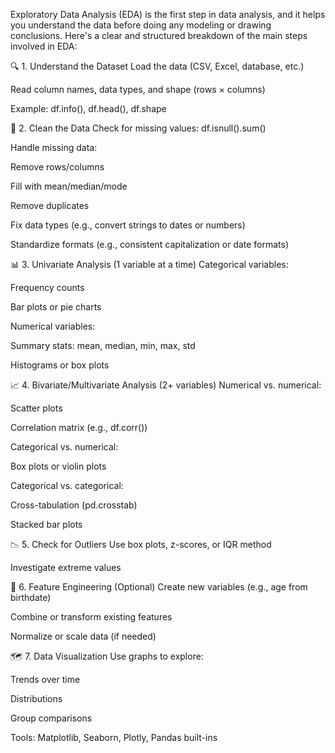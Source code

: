 Exploratory Data Analysis (EDA) is the first step in data analysis, and it helps you understand the data before doing any modeling or drawing conclusions. Here's a clear and structured breakdown of the main steps involved in EDA:

🔍 1. Understand the Dataset
Load the data (CSV, Excel, database, etc.)

Read column names, data types, and shape (rows × columns)

Example: df.info(), df.head(), df.shape

🧼 2. Clean the Data
Check for missing values: df.isnull().sum()

Handle missing data:

Remove rows/columns

Fill with mean/median/mode

Remove duplicates

Fix data types (e.g., convert strings to dates or numbers)

Standardize formats (e.g., consistent capitalization or date formats)

📊 3. Univariate Analysis (1 variable at a time)
Categorical variables:

Frequency counts

Bar plots or pie charts

Numerical variables:

Summary stats: mean, median, min, max, std

Histograms or box plots

📈 4. Bivariate/Multivariate Analysis (2+ variables)
Numerical vs. numerical:

Scatter plots

Correlation matrix (e.g., df.corr())

Categorical vs. numerical:

Box plots or violin plots

Categorical vs. categorical:

Cross-tabulation (pd.crosstab)

Stacked bar plots

📉 5. Check for Outliers
Use box plots, z-scores, or IQR method

Investigate extreme values

🧩 6. Feature Engineering (Optional)
Create new variables (e.g., age from birthdate)

Combine or transform existing features

Normalize or scale data (if needed)

🗺️ 7. Data Visualization
Use graphs to explore:

Trends over time

Distributions

Group comparisons

Tools: Matplotlib, Seaborn, Plotly, Pandas built-ins
